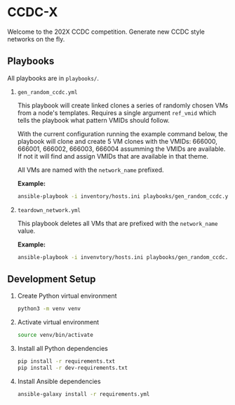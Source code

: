 # CCDC-X
Welcome to the 202X CCDC competition. Generate new CCDC style networks on the fly.

## Playbooks

All playbooks are in `playbooks/`.

1) `gen_random_ccdc.yml`

    This playbook will create linked clones a series of randomly chosen VMs from a node's templates. Requires a single argument `ref_vmid` which tells the playbook what pattern VMIDs should follow.

    With the current configuration running the example command below, the playbook will clone and create 5 VM clones with the VMIDs: 666000, 666001, 666002, 666003, 666004 assumming
    the VMIDs are available. If not it will find and assign VMIDs that are available in that theme.

    All VMs are named with the `network_name` prefixed.

    **Example:**
    ```bash
    ansible-playbook -i inventory/hosts.ini playbooks/gen_random_ccdc.yml --ask-vault-pass -e "ref_vmid=666000"
    ```

2) `teardown_network.yml`

    This playbook deletes all VMs that are prefixed with the `network_name` value.

    **Example:**
    ```bash
    ansible-playbook -i invenvtory/hosts.ini playbooks/gen_random_ccdc.yml --ask-vault-pass
    ```

## Development Setup

1) Create Python virtual environment

    ```bash
    python3 -m venv venv
    ```

2) Activate virtual environment

    ```bash
    source venv/bin/activate
    ```

3) Install all Python dependencies

    ```bash
    pip install -r requirements.txt
    pip install -r dev-requirements.txt
    ```

4) Install Ansible dependencies

    ```bash
    ansible-galaxy install -r requirements.yml
    ```